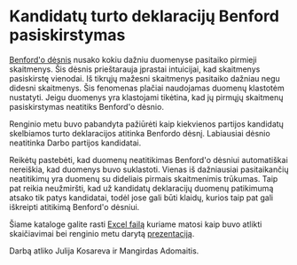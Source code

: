 Kandidatų turto deklaracijų Benford pasiskirstymas
=================================================

[Benford'o dėsnis](http://en.wikipedia.org/wiki/Benford%27s_law) nusako kokiu
dažniu duomenyse pasitaiko pirmieji skaitmenys. Šis dėsnis prieštarauja įprastai
intuicijai, kad skaitmenys pasiskirstę vienodai. Iš tikrųjų mažesni skaitmenys
pasitaiko dažniau negu didesni skaitmenys. Šis fenomenas plačiai naudojamas
duomenų klastotėm nustatyti. Jeigu duomenys yra klastojami tikėtina, kad jų
pirmųjų skaitmenų pasiskirstymas neatitiks Benford'o dėsnio. 

Renginio metu buvo pabandyta pažiūrėti kaip kiekvienos partijos kandidatų
skelbiamos turto deklaracijos atitinka Benfordo dėsnį. Labiausiai dėsnio
neatitinka Darbo partijos kandidatai. 

Reikėtų pastebėti, kad duomenų neatitikimas Benford'o dėsniui automatiškai
nereiškia, kad duomenys buvo suklastoti. Vienas iš dažniausiai pasitaikančių
neatitikimų yra duomenų su dideliais pirmais skaitmenimis trūkumas. Taip pat
reikia neužmiršti, kad už kandidatų deklaracijų duomenų patikimumą atsako tik
patys kandidatai, todėl jose gali būti klaidų, kurios taip pat gali iškreipti
atitikimą Benford'o dėsniui.

Šiame kataloge galite rasti [Excel
failą](https://github.com/vzemlys/psdatadive12/raw/master/Benford/Assets%20benford%20analysis.xls) kuriame matosi kaip buvo atlikti
skaičiavimai bei renginio metu darytą [prezentaciją](https://github.com/vzemlys/psdatadive12/raw/master/Benford/Benford.pptx).

Darbą atliko Julija Kosareva ir Mangirdas Adomaitis. 
